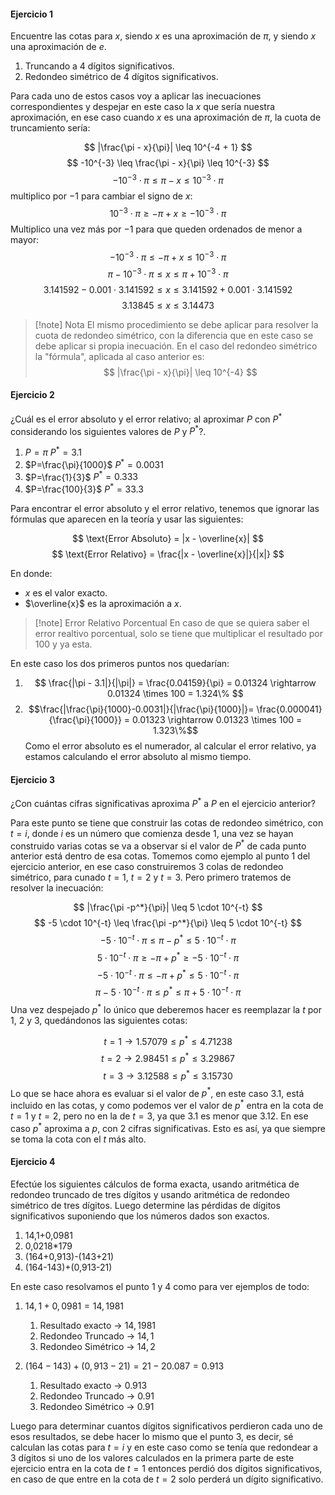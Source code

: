 
#### Ejercicio 1

Encuentre las cotas para $x$, siendo $x$ es una aproximación de $\pi$, y siendo $x$ una aproximación de $e$.
1. Truncando a 4 dígitos significativos.
2. Redondeo simétrico de 4 dígitos significativos.

Para cada uno de estos casos voy a aplicar las inecuaciones correspondientes y despejar en este caso la $x$ que sería nuestra aproximación, en ese caso cuando $x$ es una aproximación de $\pi$, la cuota de truncamiento sería:

$$
|\frac{\pi - x}{\pi}| \leq 10^{-4 + 1}
$$
$$
-10^{-3} \leq \frac{\pi - x}{\pi} \leq 10^{-3}
$$
$$
-10^{-3} \cdot \pi \leq \pi - x \leq 10^{-3} \cdot \pi
$$
multiplico por $-1$ para cambiar el signo de $x$:
$$
10^{-3} \cdot \pi \geq -\pi + x \geq -10^{-3} \cdot \pi
$$
Multiplico una vez más por $-1$ para que queden ordenados de menor a mayor:
$$
-10^{-3} \cdot \pi \leq -\pi + x \leq 10^{-3} \cdot \pi
$$
$$
\pi - 10^{-3} \cdot \pi \leq x \leq \pi + 10^{-3} \cdot \pi
$$
$$
3.141592 -0.001 \cdot 3.141592 \leq x \leq 3.141592 + 0.001 \cdot 3.141592
$$
$$
3.13845 \leq x \leq 3.14473
$$

>[!note] Nota
>El mismo procedimiento se debe aplicar para resolver la cuota de redondeo simétrico, con la diferencia que en este caso se debe aplicar si propia inecuación. En el caso del redondeo simétrico la "fórmula", aplicada al caso anterior es: 
>$$
|\frac{\pi - x}{\pi}| \leq 10^{-4}
$$

#### Ejercicio 2

¿Cuál es el error absoluto y el error relativo; al aproximar $P$ con $P^*$ considerando los siguientes valores de $P$ y $P^*$?.

1. $P = \pi$ $P^*=3.1$
2. $P=\frac{\pi}{1000}$ $P^*=0.0031$
3. $P=\frac{1}{3}$ $P^*=0.333$
4. $P=\frac{100}{3}$ $P^*=33.3$

Para encontrar el error absoluto y el error relativo, tenemos que ignorar las fórmulas que aparecen en la teoría y usar las siguientes:

$$
\text{Error Absoluto} = |x - \overline{x}|
$$
$$
\text{Error Relativo} = \frac{|x - \overline{x}|}{|x|}
$$

En donde:
- $x$ es el valor exacto.
- $\overline{x}$ es la aproximación a $x$.

>[!note] Error Relativo Porcentual
>En caso de que se quiera saber el error realtivo porcentual, solo se tiene que multiplicar el resultado por 100 y ya esta.

En este caso los dos primeros puntos nos quedarían:

1. $$ \frac{|\pi - 3.1|}{|\pi|} = \frac{0.04159}{\pi} = 0.01324 \rightarrow 0.01324 \times 100 = 1.324\% $$
2. $$\frac{|\frac{\pi}{1000}-0.0031|}{|\frac{\pi}{1000}|}= \frac{0.000041}{\frac{\pi}{1000}} = 0.01323 \rightarrow 0.01323 \times 100 = 1.323\%$$
Como el error absoluto es el numerador, al calcular el error relativo, ya estamos calculando el error absoluto al mismo tiempo.

#### Ejercicio 3

¿Con cuántas cifras significativas aproxima $P^*$ a $P$ en el ejercicio anterior?

Para este punto se tiene que construir las cotas de redondeo simétrico, con $t=i$, donde $i$ es un número que comienza desde $1$, una vez se hayan construido varias cotas se va a observar si el valor de $P^*$ de cada punto anterior está dentro de esa cotas.
Tomemos como ejemplo al punto 1 del ejercicio anterior, en ese caso construiremos 3 colas de redondeo simétrico, para cunado $t=1$, $t=2$ y $t=3$. Pero primero tratemos de resolver la inecuación:

$$
|\frac{\pi -p^*}{\pi}| \leq 5 \cdot 10^{-t}
$$
$$
-5 \cdot 10^{-t} \leq \frac{\pi -p^*}{\pi} \leq 5 \cdot 10^{-t}
$$
$$
-5 \cdot 10^{-t} \cdot \pi \leq \pi -p^* \leq 5 \cdot 10^{-t} \cdot \pi
$$
$$
5 \cdot 10^{-t} \cdot \pi \geq -\pi +p^* \geq -5 \cdot 10^{-t} \cdot \pi
$$
$$
-5 \cdot 10^{-t} \cdot \pi \leq -\pi +p^* \leq 5 \cdot 10^{-t} \cdot \pi
$$
$$
\pi -5 \cdot 10^{-t} \cdot \pi \leq p^* \leq \pi + 5 \cdot 10^{-t} \cdot \pi
$$
Una vez despejado $p^*$ lo único que deberemos hacer es reemplazar la $t$ por 1, 2 y 3, quedándonos las siguientes cotas:

$$ t = 1 \rightarrow 1.57079 \leq p^* \leq 4.71238 $$
$$ t = 2 \rightarrow 2.98451 \leq p^* \leq 3.29867 $$
$$ t = 3 \rightarrow 3.12588 \leq p^* \leq 3.15730 $$
Lo que se hace ahora es evaluar si el valor de $p^*$, en este caso $3.1$, está incluido en las cotas, y como podemos ver el valor de $p^*$ entra en la cota de $t = 1$ y $t = 2$, pero no en la de $t = 3$, ya que $3.1$ es menor que $3.12$. En ese caso $p^*$ aproxima a $p$, con 2 cifras significativas. Esto es así, ya que siempre se toma la cota con el $t$ más alto.

#### Ejercicio 4

Efectúe los siguientes cálculos de forma exacta, usando aritmética de redondeo truncado de tres dígitos y usando aritmética de redondeo simétrico de tres dígitos. Luego determine las pérdidas de dígitos significativos suponiendo que los números dados son exactos.

1. 14,1+0,0981
2. 0,0218\*179
3. (164+0,913)-(143+21)
4. (164-143)+(0,913-21)

En este caso resolvamos el punto 1 y 4 como para ver ejemplos de todo:

1. $14,1+0,0981 = 14,1981$
	1. Resultado exacto -> $14,1981$
	2. Redondeo Truncado -> $14,1$
	3. Redondeo Simétrico -> $14,2$

3. $(164-143)+(0,913-21) = 21 - 20.087 = 0.913$
	1. Resultado exacto -> $0.913$
	2. Redondeo Truncado -> $0.91$
	3. Redondeo Simétrico -> $0.91$

Luego para determinar cuantos dígitos significativos perdieron cada uno de esos resultados, se debe hacer lo mismo que el punto 3, es decir, sé calculan las cotas para $t=i$ y en este caso como se tenía que redondear a 3 dígitos si uno de los valores calculados en la primera parte de este ejercicio entra en la cota de $t=1$ entonces perdió dos dígitos significativos, en caso de que entre en la cota de $t=2$ solo perderá un dígito significativo.
